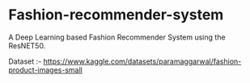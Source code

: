 # Fashion-recommender-system

A Deep Learning based Fashion Recommender System using the ResNET50.

Dataset :- https://www.kaggle.com/datasets/paramaggarwal/fashion-product-images-small
